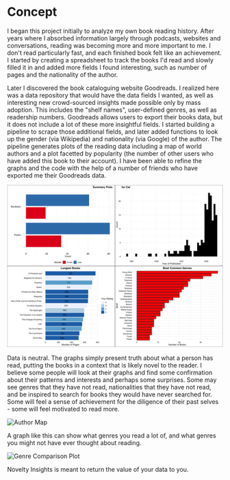 # Concept
I began this project initially to analyze my own book reading history. After years where I absorbed information largely through podcasts, websites and conversations, reading was becoming more and more important to me. I don't read particularly fast, and each finished book felt like an achievement. I started by creating a spreadsheet to track the books I'd read and slowly filled it in and added more fields I found interesting, such as number of pages and the nationality of the author.

Later I discovered the book cataloguing website Goodreads. I realized here was a data repository that would have the data fields I wanted, as well as interesting new crowd-sourced insights made possible only by mass adoption. This includes the "shelf names", user-defined genres, as well as readership numbers. Goodreads allows users to export their books data, but it does not include a lot of these more insightful fields. I started building a pipeline to scrape those additional fields, and later added functions to look up the gender (via Wikipedia) and nationality (via Google) of the author. The pipeline generates plots of the reading data including a map of world authors and a plot facetted by popularity (the number of other users who have added this book to their account). I have been able to refine the graphs and the code with the help of a number of friends who have exported me their Goodreads data.

![Summary](goodreads/static/admin/img/Summary_plot.jpeg)

Data is neutral. The graphs simply present truth about what a person has read, putting the books in a context that is likely novel to the reader. I believe some people will look at their graphs and find some confirmation about their patterns and interests and perhaps some surprises. Some may see genres that they have not read, nationalities that they have not read, and be inspired to search for books they would have never searched for. Some will feel a sense of achievement for the diligence of their past selves - some will feel motivated to read more.

![Author Map](Graphs/Cal/nationality_map_Cal.jpeg)

A graph like this can show what genres you read a lot of, and what genres you might not have ever thought about reading.

![Genre Comparison Plot](Graphs/Cal/genre_comparison_Cal.jpeg)

Novelty Insights is meant to return the value of your data to you.
